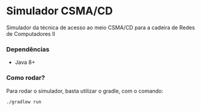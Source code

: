 # Simulador CSMA/CD
Simulador da técnica de acesso ao meio CSMA/CD para a cadeira de Redes de Computadores II

### Dependências
- Java 8+


### Como rodar?

Para rodar o simulador, basta utilizar o gradle, com o comando:
```
./gradlew run
```



